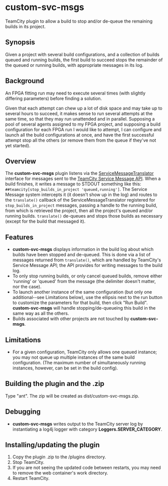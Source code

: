 custom-svc-msgs
===============

TeamCity plugin to allow a build to stop and/or de-queue the remaining builds in its project.

Synopsis 
------
Given a project with several build configurations, and a collection of builds queued and running builds,
the first build to succeed stops the remainder of the queued or running builds, with appropriate messages in its log.

Background
------
An FPGA fitting run may need to execute several times (with slightly differing parameters) before finding a solution.

Given that each attempt can chew up a lot of disk space and may take up to several hours to succeed, it makes
sense to run several attempts at the same time, so that they may run unattended and in parallel.  Supposing a
pool of several agents assigned to my FPGA project, and supposing a build configuration for each FPGA run I
would like to attempt, I can configure and launch all the build configurations at once, and have the first
successful attempt stop all the others (or remove them from the queue if they've not yet started). 

Overview
------
The **custom-svc-msgs** plugin listens via the [ServiceMessageTranslator](http://javadoc.jetbrains.net/teamcity/openapi/current/jetbrains/buildServer/messages/serviceMessages/ServiceMessageTranslator.html)
interface for messages sent to the [TeamCity Service Message API](http://confluence.jetbrains.com/display/TCD7/Build+Script+Interaction+with+TeamCity).
When a build finishes, it writes a message to STDOUT something like this: `##teamcity[stop_builds_in_project 'queued,running']`.
The Service Message system intercepts it (it doesn't show up in the log) and routes to the `translate()`
callback of the ServiceMessageTranslator registered for `stop_builds_in_project` messages, passing a
handle to the running build, from which is retrieved the project, then all the project's
queued and/or running builds.  `translate()` de-queues and stops those builds as necessary (except for the build
that messaged it).

Features
------
* **custom-svc-msgs** displays information in the build log about which builds have been stopped and de-queued.
This is done via a list of messages returned from `translate()`, which are handled by TeamCity's Service Message API; the API
provides for writing messages to the build log.
* To only stop running builds, or only cancel queued builds, remove either 'running' or 'queued' from the message
(the delimiter doesn't matter, nor the case).
* To launch another instance of the same configuration (but only one additional--see Limitations below),
use the ellipsis next to the run button to customize the parameters for that build, then click "Run Build".
**custom-svc-msgs** will handle stopping/de-queueing this build in the same way as all the others.
* Builds associated with other projects are not touched by **custom-svc-msgs**.

Limitations
------
* For a given configuration, TeamCity only allows one queued instance; you may not queue up multiple instances of the same build configuration. (The maximum number of simultaneously running instances, however, can be set in the build config).


Building the plugin and the .zip
------
Type "ant".  The zip will be created as dist/custom-svc-msgs.zip.


Debugging
------
* **custom-svc-msgs** writes output to the TeamCity server log by instantiating a log4j logger with category **Loggers.SERVER_CATEGORY**.


Installing/updating the plugin
------
1. Copy the plugin .zip to the <data-root>/plugins directory.
1. Stop TeamCity.
1. If you are not seeing the updated code between restarts, you may need to remove the web container's work directory.
1. Restart TeamCity.
